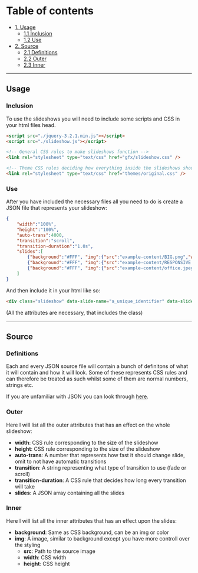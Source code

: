 # Table of contents
* [1. Usage](#usage)
  * [1.1 Inclusion](#inclusion)
  * [1.2 Use](#use)
* [2. Source](#source)
  * [2.1 Definitions](#definitions)
  * [2.2 Outer](#outer)
  * [2.3 Inner](#inner)

---

## __Usage__
### Inclusion
To use the slideshows you will need to include some scripts and CSS in your html files head.
```html
<script src="./jquery-3.2.1.min.js"></script>
<script src="./slideshow.js"></script>

<!-- General CSS rules to make slideshows function -->
<link rel="stylesheet" type="text/css" href="gfx/slideshow.css" />

<!-- Theme CSS rules deciding how everything inside the slideshows should look -->
<link rel="stylesheet" type="text/css" href="themes/original.css" />
```


### Use
After you have included the necessary files all you need to do is create a JSON file that represents your slideshow:
```json
{
    "width":"100%",
    "height":"100%",
    "auto-trans":4000,
    "transition":"scroll",
    "transition-duration":"1.0s",
    "slides":[
        {"background":"#FFF", "img":{"src":"example-content/BIG.png","width":"100%","height":"100%"}},
        {"background":"#FFF", "img":{"src":"example-content/RESPONSIVE.png","width":"100%","height":"100%"}},
        {"background":"#FFF", "img":{"src":"example-content/office.jpeg","width":"100%","height":"100%"}}
    ]
}
```
And then include it in your html like so:
```html
<div class="slideshow" data-slide-name="a_unique_identifier" data-slide-src="path/to/json/src"></div>
```
(All the attributes are necessary, that includes the class)

---

## __Source__
### Definitions
Each and every JSON source file will contain a bunch of definitons of what it will contain and how it will look. Some of these represents CSS rules and can therefore be treated as such whilst some of them are normal numbers, strings etc.

If you are unfamiliar with JSON you can look through [here](https://www.w3schools.com/js/js_json_intro.asp).

### Outer
Here I will list all the outer attributes that has an effect on the whole slideshow:

 * __width__: CSS rule corresponding to the size of the slideshow
 * __height__: CSS rule corresponding to the size of the slideshow
 * __auto-trans__: A number that represents how fast it should change slide, omit to not have automatic transitions
 * __transition__: A string representing what type of transition to use (fade or scroll)
 * __transition-duration__: A CSS rule that decides how long every transition will take
 * __slides__: A JSON array containing all the slides

### Inner
Here I will list all the inner attributes that has an effect upon the slides:
 * __background__: Same as CSS background, can be an img or color
 * __img__: A image, similar to background except you have more controll over the styling
   * __src__: Path to the source image
   * __width__: CSS width
   * __height__: CSS height

